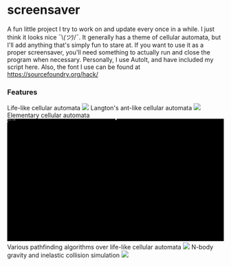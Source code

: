 # screensaver
A fun little project I try to work on and update every once in a while. I just think it looks nice ¯\\_(ツ)_/¯. It generally has a theme of cellular automata, but I'll add anything that's simply fun to stare at. If you want to use it as a proper screensaver, you'll need something to actually run and close the program when necessary. Personally, I use AutoIt, and have included my script here. Also, the font I use can be found at https://sourcefoundry.org/hack/
### Features
Life-like cellular automata
![](life.gif)
Langton's ant-like cellular automata
![](ant.gif)
Elementary cellular automata
![](wolfram.gif)
Various pathfinding algorithms over life-like cellular automata
![](maze.gif)
N-body gravity and inelastic collision simulation
![](gravity.gif)
